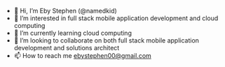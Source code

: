 - 👋 Hi, I’m Eby Stephen (@namedkid)
- 👀 I’m interested in full stack mobile application development and cloud computing 
- 🌱 I’m currently learning cloud computing
- 💞️ I’m looking to collaborate on both full stack mobile application development and solutions architect 
- 📫 How to reach me ebystephen00@gmail.com

<!---
namedkid/namedkid is a ✨ special ✨ repository because its `README.md` (this file) appears on your GitHub profile.
You can click the Preview link to take a look at your changes.
--->
